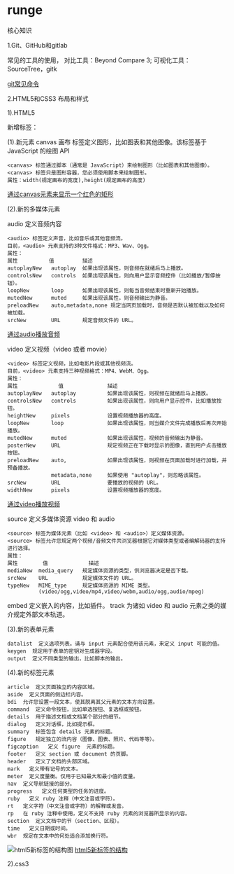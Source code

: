 # runge

核心知识

1.Git、GitHub和gitlab

常见的工具的使用， 对比工具：Beyond Compare 3; 可视化工具：SourceTree，gitk

<a href="https://github.com/86runge/runge/tree/master/GIT.md">git常见命令</a>

2.HTML5和CSS3 布局和样式

1).HTML5

新增标签：

  (1).新元素 canvas 画布  标签定义图形，比如图表和其他图像。该标签基于 JavaScript 的绘图 API

    <canvas> 标签通过脚本（通常是 JavaScript）来绘制图形（比如图表和其他图像）。
    <canvas> 标签只是图形容器，您必须使用脚本来绘制图形。
    属性：width(规定画布的宽度),height(规定画布的高度)

  <a href="https://github.com/86runge/runge/tree/master/html/canvas.html">通过canvas元素来显示一个红色的矩形</a>

  (2).新的多媒体元素

  audio 定义音频内容

    <audio> 标签定义声音，比如音乐或其他音频流。
    目前，<audio> 元素支持的3种文件格式：MP3、Wav、Ogg。
    属性：
    属性          值         描述
    autoplayNew   autoplay  如果出现该属性，则音频在就绪后马上播放。
    controlsNew   controls  如果出现该属性，则向用户显示音频控件（比如播放/暂停按钮）。
    loopNew       loop      如果出现该属性，则每当音频结束时重新开始播放。
    mutedNew      muted     如果出现该属性，则音频输出为静音。
    preloadNew    auto,metadata,none 规定当网页加载时，音频是否默认被加载以及如何被加载。
    srcNew        URL       规定音频文件的 URL。

  <a href="https://github.com/86runge/runge/tree/master/html/video_audio.html">通过audio播放音频</a>

  video 定义视频（video 或者 movie）

    <video> 标签定义视频，比如电影片段或其他视频流。
    目前，<video> 元素支持三种视频格式：MP4、WebM、Ogg。
    属性：
    属性             值              描述
    autoplayNew   autoplay          如果出现该属性，则视频在就绪后马上播放。
    controlsNew   controls          如果出现该属性，则向用户显示控件，比如播放按钮。
    heightNew     pixels            设置视频播放器的高度。
    loopNew       loop              如果出现该属性，则当媒介文件完成播放后再次开始播放。
    mutedNew      muted             如果出现该属性，视频的音频输出为静音。
    posterNew     URL               规定视频正在下载时显示的图像，直到用户点击播放按钮。
    preloadNew    auto,             如果出现该属性，则视频在页面加载时进行加载，并预备播放。
                  metadata,none     如果使用 "autoplay"，则忽略该属性。
    srcNew        URL               要播放的视频的 URL。
    widthNew      pixels            设置视频播放器的宽度。

  <a href="https://github.com/86runge/runge/tree/master/html/video_audio.html">通过video播放视频</a>

  source  定义多媒体资源 video 和 audio

    <source> 标签为媒体元素（比如 <video> 和 <audio>）定义媒体资源。
    <source> 标签允许您规定两个视频/音频文件共浏览器根据它对媒体类型或者编解码器的支持进行选择。
    属性：
    属性        值             描述
    mediaNew  media_query   规定媒体资源的类型，供浏览器决定是否下载。
    srcNew    URL           规定媒体文件的 URL。
    typeNew   MIME_type     规定媒体资源的 MIME 类型。
              (video/ogg,video/mp4,video/webm,audio/ogg,audio/mpeg)

  embed 定义嵌入的内容，比如插件。
  track 为诸如 video 和 audio 元素之类的媒介规定外部文本轨道。

  (3).新的表单元素

    datalist  定义选项列表。请与 input 元素配合使用该元素，来定义 input 可能的值。
    keygen  规定用于表单的密钥对生成器字段。
    output  定义不同类型的输出，比如脚本的输出。

  (4).新的标签元素

    article  定义页面独立的内容区域。
    aside  定义页面的侧边栏内容。
    bdi  允许您设置一段文本，使其脱离其父元素的文本方向设置。
    command  定义命令按钮，比如单选按钮、复选框或按钮。
    details  用于描述文档或文档某个部分的细节。
    dialog   定义对话框，比如提示框。
    summary  标签包含 details 元素的标题。
    figure   规定独立的流内容（图像、图表、照片、代码等等）。
    figcaption   定义 figure  元素的标题。
    footer   定义 section 或 document 的页脚。
    header   定义了文档的头部区域。
    mark   定义带有记号的文本。
    meter  定义度量衡。仅用于已知最大和最小值的度量。
    nav  定义导航链接的部分。
    progress   定义任何类型的任务的进度。
    ruby   定义 ruby 注释（中文注音或字符）。
    rt   定义字符（中文注音或字符）的解释或发音。
    rp   在 ruby 注释中使用，定义不支持 ruby 元素的浏览器所显示的内容。
    section  定义文档中的节（section、区段）。
    time   定义日期或时间。
    wbr  规定在文本中的何处适合添加换行符。

  ![html5新标签的结构图](https://github.com/86runge/runge/raw/master/img/html5.jpg)
  <a href="https://github.com/86runge/runge/tree/master/html/target.html">html5新标签的结构</a>

2).css3
